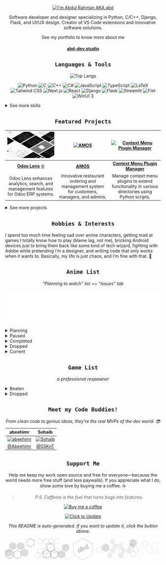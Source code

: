 <div align="center">

[![I'm Abdul Rahman AKA abd](assets/svg/header.svg)](https://abd-dev.studio)

</div>

<div align="center">

Software developer and designer specializing in Python, C/C++, Django, Flask, and UI/UX design. Creator of VS Code extensions and innovative software solutions.

See my portfolio to know more about me

#### **[abd-dev.studio](https://abd-dev.studio)**

</div>

<div align="center">

## `Languages & Tools`

</div>

<div align="center">

<!-- ![Top Langs](https://github-readme-stats.vercel.app/api/top-langs/?username=abdbbdii&theme=github_dark&hide_border=true&layout=compact&card_width=1000&title_color=adbac7) -->

![Top Langs](assets/gen/metrics-languages.svg)

<!-- ![Activity Graph](https://github-readme-activity-graph.vercel.app/graph?username=abdbbdii&theme=github-dark&custom_title=abd's%20this%20month%20activity%20on%20Github&hide_border=true&line=adbac7&color=adbac7) -->

</div>

<div align="center">

![Python](https://img.shields.io/badge/Python-3776AB?logo=python&style=for-the-badge&logoColor=ffffff) ![C](https://img.shields.io/badge/C-A8B9CC?logo=c&style=for-the-badge&logoColor=ffffff) ![C++](https://img.shields.io/badge/C%2B%2B-00599C?logo=cplusplus&style=for-the-badge&logoColor=ffffff) ![C#](https://img.shields.io/badge/C%23-000000?logo=c&style=for-the-badge&logoColor=ffffff) ![JavaScript](https://img.shields.io/badge/JavaScript-F7DF1E?logo=javascript&style=for-the-badge&logoColor=ffffff) ![TypeScript](https://img.shields.io/badge/TypeScript-3178C6?logo=typescript&style=for-the-badge&logoColor=ffffff) ![LaTeX](https://img.shields.io/badge/LaTeX-008080?logo=latex&style=for-the-badge&logoColor=ffffff) ![Tailwind CSS](https://img.shields.io/badge/Tailwind%20CSS-06B6D4?logo=tailwindcss&style=for-the-badge&logoColor=ffffff) ![Next.js](https://img.shields.io/badge/Next.js-000000?logo=nextdotjs&style=for-the-badge&logoColor=ffffff) ![React](https://img.shields.io/badge/React-61DAFB?logo=react&style=for-the-badge&logoColor=ffffff) ![Django](https://img.shields.io/badge/Django-092E20?logo=django&style=for-the-badge&logoColor=ffffff) ![Flask](https://img.shields.io/badge/Flask-000000?logo=flask&style=for-the-badge&logoColor=ffffff) ![Streamlit](https://img.shields.io/badge/Streamlit-FF4B4B?logo=streamlit&style=for-the-badge&logoColor=ffffff) ![Flet](https://img.shields.io/badge/Flet-000000?logo=flet&style=for-the-badge&logoColor=ffffff) ![WinUI 3](https://img.shields.io/badge/WinUI%203-000000?logo=winui3&style=for-the-badge&logoColor=ffffff)

</div>

<details><summary>See more skills</summary>

| Category                      | Tools                                                                                                                                                                                                                                                                                                                                                                                                                                                                                                                                                                                                                                                                                                                                                                                                                                                                                                                                                                                                                                                                                                                                     |
| ----------------------------- | ----------------------------------------------------------------------------------------------------------------------------------------------------------------------------------------------------------------------------------------------------------------------------------------------------------------------------------------------------------------------------------------------------------------------------------------------------------------------------------------------------------------------------------------------------------------------------------------------------------------------------------------------------------------------------------------------------------------------------------------------------------------------------------------------------------------------------------------------------------------------------------------------------------------------------------------------------------------------------------------------------------------------------------------------------------------------------------------------------------------------------------------- |
| Programming Languages         | ![Python](https://img.shields.io/badge/Python-3776AB?logo=python&style=for-the-badge&labelColor=000000&logoColor=3776AB) ![C](https://img.shields.io/badge/C-A8B9CC?logo=c&style=for-the-badge&labelColor=000000&logoColor=A8B9CC) ![C++](https://img.shields.io/badge/C%2B%2B-00599C?logo=cplusplus&style=for-the-badge&labelColor=000000&logoColor=00599C) ![C#](https://img.shields.io/badge/C%23-000000?logo=c&style=for-the-badge&labelColor=000000&logoColor=ffffff) ![JavaScript](https://img.shields.io/badge/JavaScript-F7DF1E?logo=javascript&style=for-the-badge&labelColor=000000&logoColor=F7DF1E) ![TypeScript](https://img.shields.io/badge/TypeScript-3178C6?logo=typescript&style=for-the-badge&labelColor=000000&logoColor=3178C6)                                                                                                                                                                                                                                                                                                                                                                                      |
| Markup Languages              | ![HTML5](https://img.shields.io/badge/HTML5-E34F26?logo=html5&style=for-the-badge&labelColor=000000&logoColor=E34F26) ![XML](https://img.shields.io/badge/XML-005FAD?logo=xml&style=for-the-badge&labelColor=000000&logoColor=005FAD) ![Markdown](https://img.shields.io/badge/Markdown-000000?logo=markdown&style=for-the-badge&labelColor=000000&logoColor=ffffff) ![LaTeX](https://img.shields.io/badge/LaTeX-008080?logo=latex&style=for-the-badge&labelColor=000000&logoColor=008080)                                                                                                                                                                                                                                                                                                                                                                                                                                                                                                                                                                                                                                                |
| Style Sheet Languages         | ![CSS](https://img.shields.io/badge/CSS-663399?logo=css&style=for-the-badge&labelColor=000000&logoColor=663399) ![Tailwind CSS](https://img.shields.io/badge/Tailwind%20CSS-06B6D4?logo=tailwindcss&style=for-the-badge&labelColor=000000&logoColor=06B6D4)                                                                                                                                                                                                                                                                                                                                                                                                                                                                                                                                                                                                                                                                                                                                                                                                                                                                               |
| IDEs                          | ![Visual Studio Code](https://img.shields.io/badge/Visual%20Studio%20Code-000000?logo=visualstudiocode&style=for-the-badge&labelColor=000000&logoColor=ffffff) ![Visual Studio](https://img.shields.io/badge/Visual%20Studio-000000?logo=visualstudio&style=for-the-badge&labelColor=000000&logoColor=ffffff)                                                                                                                                                                                                                                                                                                                                                                                                                                                                                                                                                                                                                                                                                                                                                                                                                             |
| Version Control               | ![Git](https://img.shields.io/badge/Git-F05032?logo=git&style=for-the-badge&labelColor=000000&logoColor=F05032) ![GitHub](https://img.shields.io/badge/GitHub-181717?logo=github&style=for-the-badge&labelColor=000000&logoColor=181717)                                                                                                                                                                                                                                                                                                                                                                                                                                                                                                                                                                                                                                                                                                                                                                                                                                                                                                  |
| Frameworks & Libraries        | ![Next.js](https://img.shields.io/badge/Next.js-000000?logo=nextdotjs&style=for-the-badge&labelColor=000000&logoColor=ffffff) ![React](https://img.shields.io/badge/React-61DAFB?logo=react&style=for-the-badge&labelColor=000000&logoColor=61DAFB) ![Django](https://img.shields.io/badge/Django-092E20?logo=django&style=for-the-badge&labelColor=000000&logoColor=092E20) ![Flask](https://img.shields.io/badge/Flask-000000?logo=flask&style=for-the-badge&labelColor=000000&logoColor=ffffff) ![Streamlit](https://img.shields.io/badge/Streamlit-FF4B4B?logo=streamlit&style=for-the-badge&labelColor=000000&logoColor=FF4B4B) ![Tkinter](https://img.shields.io/badge/Tkinter-000000?logo=tkinter&style=for-the-badge&labelColor=000000&logoColor=ffffff) ![Flet](https://img.shields.io/badge/Flet-000000?logo=flet&style=for-the-badge&labelColor=000000&logoColor=ffffff) ![Reflex](https://img.shields.io/badge/Reflex-000000?logo=reflex&style=for-the-badge&labelColor=000000&logoColor=ffffff) ![WinUI 3](https://img.shields.io/badge/WinUI%203-000000?logo=winui3&style=for-the-badge&labelColor=000000&logoColor=ffffff) |
| DevOps & CI/CD                | ![Docker](https://img.shields.io/badge/Docker-2496ED?logo=docker&style=for-the-badge&labelColor=000000&logoColor=2496ED) ![Vercel](https://img.shields.io/badge/Vercel-000000?logo=vercel&style=for-the-badge&labelColor=000000&logoColor=ffffff) ![Render](https://img.shields.io/badge/Render-000000?logo=render&style=for-the-badge&labelColor=000000&logoColor=ffffff) ![Microsoft Azure](https://img.shields.io/badge/Microsoft%20Azure-000000?logo=microsoftazure&style=for-the-badge&labelColor=000000&logoColor=ffffff)                                                                                                                                                                                                                                                                                                                                                                                                                                                                                                                                                                                                           |
| Databases                     | ![MySQL](https://img.shields.io/badge/MySQL-4479A1?logo=mysql&style=for-the-badge&labelColor=000000&logoColor=4479A1) ![PostgreSQL](https://img.shields.io/badge/PostgreSQL-4169E1?logo=postgresql&style=for-the-badge&labelColor=000000&logoColor=4169E1) ![SQLite](https://img.shields.io/badge/SQLite-003B57?logo=sqlite&style=for-the-badge&labelColor=000000&logoColor=003B57) ![Microsoft SQL Server](https://img.shields.io/badge/Microsoft%20SQL%20Server-000000?logo=microsoftsqlserver&style=for-the-badge&labelColor=000000&logoColor=ffffff) ![Access](https://img.shields.io/badge/Access-000000?logo=access&style=for-the-badge&labelColor=000000&logoColor=ffffff)                                                                                                                                                                                                                                                                                                                                                                                                                                                         |
| APIs & Integrations           | ![OpenAI](https://img.shields.io/badge/OpenAI-412991?logo=openai&style=for-the-badge&labelColor=000000&logoColor=412991) ![Discord](https://img.shields.io/badge/Discord-5865F2?logo=discord&style=for-the-badge&labelColor=000000&logoColor=5865F2) ![WhatsApp](https://img.shields.io/badge/WhatsApp-25D366?logo=whatsapp&style=for-the-badge&labelColor=000000&logoColor=25D366) ![Google](https://img.shields.io/badge/Google-4285F4?logo=google&style=for-the-badge&labelColor=000000&logoColor=4285F4) ![GitHub](https://img.shields.io/badge/GitHub-181717?logo=github&style=for-the-badge&labelColor=000000&logoColor=181717)                                                                                                                                                                                                                                                                                                                                                                                                                                                                                                     |
| Graphics & Design             | ![Illustrator](https://img.shields.io/badge/Illustrator-000000?logo=illustrator&style=for-the-badge&labelColor=000000&logoColor=ffffff) ![Photoshop](https://img.shields.io/badge/Photoshop-000000?logo=photoshop&style=for-the-badge&labelColor=000000&logoColor=ffffff) ![Premiere](https://img.shields.io/badge/Premiere-000000?logo=premiere&style=for-the-badge&labelColor=000000&logoColor=ffffff) ![After Effects](https://img.shields.io/badge/After%20Effects-000000?logo=aftereffects&style=for-the-badge&labelColor=000000&logoColor=ffffff) ![Figma](https://img.shields.io/badge/Figma-F24E1E?logo=figma&style=for-the-badge&labelColor=000000&logoColor=F24E1E) ![Spline](https://img.shields.io/badge/Spline-000000?logo=spline&style=for-the-badge&labelColor=000000&logoColor=ffffff) ![Blender](https://img.shields.io/badge/Blender-E87D0D?logo=blender&style=for-the-badge&labelColor=000000&logoColor=E87D0D)                                                                                                                                                                                                        |
| Platforms & Operating Systems | ![Windows](https://img.shields.io/badge/Windows-000000?logo=windows&style=for-the-badge&labelColor=000000&logoColor=ffffff) ![Linux](https://img.shields.io/badge/Linux-FCC624?logo=linux&style=for-the-badge&labelColor=000000&logoColor=FCC624) ![Android](https://img.shields.io/badge/Android-3DDC84?logo=android&style=for-the-badge&labelColor=000000&logoColor=3DDC84)                                                                                                                                                                                                                                                                                                                                                                                                                                                                                                                                                                                                                                                                                                                                                             |

</details>

<div align="center">

## `Featured Projects`

</div>

<div align="center">

| <a href="https://github.com/abdxdev/odoo-lens" target="_blank"><img src="https://raw.githubusercontent.com/abdxdev/odoo-lens/main/screenshots/screenshot_1.png" alt="Odoo Lens" width="300"></a> | <a href="https://github.com/abdxdev/AMOS" target="_blank"><img src="https://raw.githubusercontent.com/abdxdev/AMOS/main/screenshots/screenshot_1.png" alt="AMOS" width="300"></a> | <a href="https://github.com/abdxdev/Context-Menu-Plugin-Manager" target="_blank"><img src="https://raw.githubusercontent.com/abdxdev/Context-Menu-Plugin-Manager/main/screenshots/screenshot_1.png" alt="Context Menu Plugin Manager" width="300"></a> |
| :----------------------------------------------------------------------------------------------------------------------------------------------------------------------------------------------: | :-------------------------------------------------------------------------------------------------------------------------------------------------------------------------------: | :----------------------------------------------------------------------------------------------------------------------------------------------------------------------------------------------------------------------------------------------------: |
|                                                  **[Odoo Lens](https://github.com/abdxdev/odoo-lens)** [🌐](https://odoo-lens.abd-dev.studio/)                                                   |                                                                    **[AMOS](https://github.com/abdxdev/AMOS)**                                                                    |                                                                               **[Context Menu Plugin Manager](https://github.com/abdxdev/Context-Menu-Plugin-Manager)**                                                                                |
|                                                       Odoo Lens enhances analytics, search, and management features for Odoo ERP systems.                                                        |                                             Innovative restaurant ordering and management system for customers, managers, and admins.                                             |                                                                            Manage context menu plugins to extend functionality in various directories using Python scripts.                                                                            |

</div>

<details><summary>See more projects</summary>

| Project                                                                                                                      | Description                                                                                                                                                                                             | Created |
| ---------------------------------------------------------------------------------------------------------------------------- | ------------------------------------------------------------------------------------------------------------------------------------------------------------------------------------------------------- | ------- |
| 📌🎓 **[Odoo Lens](https://github.com/abdxdev/odoo-lens)**                                                                   | Odoo Lens enhances analytics, search, and management features for Odoo ERP systems. \| [🌐](https://odoo-lens.abd-dev.studio/)                                                                          | 2025    |
| 📌🎓 **[AMOS](https://github.com/abdxdev/AMOS)**                                                                             | Innovative restaurant ordering and management system for customers, managers, and admins.                                                                                                               | 2024    |
| 📌 **[Context Menu Plugin Manager](https://github.com/abdxdev/Context-Menu-Plugin-Manager)**                                 | Manage context menu plugins to extend functionality in various directories using Python scripts.                                                                                                        | 2024    |
| **[Ai Regex Search](https://github.com/abdxdev/ai-regex-search)**                                                            | VS Code extension that generates regular expressions from natural language and inserts them into the search tool. \| [🌐](https://marketplace.visualstudio.com/items/?itemName=abd-dev.ai-regex-search) | 2025    |
| **[10x Pretender](https://github.com/abdxdev/10x-Pretender)**                                                                | VS Code extension that simulates realistic typing from clipboard or AI-generated code. \| [🌐](https://marketplace.visualstudio.com/items?itemName=abd-dev.10x-pretender)                               | 2025    |
| **[AI LaTeX Helper](https://github.com/abdxdev/AI-LaTeX-Helper)**                                                            | VS Code extension that converts plain English descriptions into LaTeX equations. \| [🌐](https://marketplace.visualstudio.com/items?itemName=abd-dev.ai-latex-helper)                                   | 2025    |
| **[Portfolio](https://github.com/abdxdev/portfolio)**                                                                        | Next.js personal portfolio website. \| [🌐](https://abd-dev.studio)                                                                                                                                     | 2024    |
| 🎓 **[Automated Index Recommender](https://github.com/abdxdev/automated-index-recommender)**                                 | Tool for analyzing MongoDB query performance and recommending optimal indexes. \| [🌐](https://automated-index-recommender.streamlit.app/)                                                              | 2025    |
| 🎓 **[Recurrence Relation Solver](https://github.com/abdxdev/Recurrence-Relation-Solver)**                                   | Tool for solving mathematical recurrence relations. \| [🌐](https://recurrence-relation-solver.streamlit.app/)                                                                                          | 2025    |
| 🎓 **[Sorting Algorithm Performance Visualization](https://github.com/abdxdev/Sorting-Algorithm-Performance-Visualization)** | Visualize sorting algorithm performance across different inputs and dataset variations. \| [🌐](https://sorting-algorithm-performance-visualization.streamlit.app/)                                     | 2024    |
| **[Markdown Badge Generator](https://github.com/abdxdev/Markdown-badge-generator)**                                          | Web-app to generate markdown badges for README files. \| [🌐](https://markdown-badge-generator.streamlit.app/)                                                                                          | 2023    |
| 🎓 **[Terminal Based Rich Text Editor](https://github.com/abdxdev/Terminal-Based-Rich-Text-Editor)**                         | High-performance terminal editor with autosuggestions, undo/redo, and customizable shortcuts.                                                                                                           | 2024    |
| **[Hianime To Myanimelist](https://github.com/abdxdev/hianime-to-myanimelist)**                                              | Web app to transfer anime lists from HiAnime.to to MyAnimeList.net. \| [🌐](https://hianime-to-myanimelist.vercel.app)                                                                                  | 2024    |
| **[Prize Bond Finder](https://github.com/abdxdev/prize-bond-finder)**                                                        | Desktop application for managing and tracking prize bonds.                                                                                                                                              | 2023    |
| **[Minecraft Hotkey Map](https://github.com/abdxdev/minecraft-hotkey-map)**                                                  | Python project for mapping Minecraft hotkeys.                                                                                                                                                           | 2023    |
| **[Console Utility](https://github.com/abdxdev/Console-Utility)**                                                            | Library providing utilities for console text formatting and cursor movement.                                                                                                                            | 2024    |
| **[Google Classroom API](https://github.com/abdxdev/Google_Classroom_API)**                                                  | Django project for tracking Google Classroom activities and sending notifications. \| [🌐](https://google-classroom-api.vercel.app)                                                                     | 2024    |
| **[Whatsapp API](https://github.com/abdxdev/Whatsapp_API)**                                                                  | Django-based API for WhatsApp messaging with plugin support and GPT integration. \| [🌐](https://whatsapp-api-backend.vercel.app)                                                                       | 2024    |

</details>

<div align="center">

## `Hobbies & Interests`

</div>

I spend too much time feeling sad over anime characters, getting mad at games I totally know how to play (blame lag, not me), bricking Android devices just to bring them back like some kind of tech wizard, fighting with Adobe while pretending I’m a designer, and writing code that only works when it wants to. Basically, my life is just chaos, and I’m fine with that. 🥲

<div align="center">

## `Anime List`

</div>

<div align="center">

_"Planning to watch" list == "Issues" tab_

</div>

<div align="center">

[![Anilist](assets/gen/metrics-anilist.svg)](https://anilist.co/user/abdxdev/)

</div>

<details><summary>Planning</summary>

|                                                                                  The Quintessent...plets                                                                                   |                                                                                                 91 Days                                                                                                 |                                                                                Blue Exorcist                                                                                 |                                                                                           BLUE LOCK THE M...NAGI-                                                                                            |
| :----------------------------------------------------------------------------------------------------------------------------------------------------------------------------------------: | :-----------------------------------------------------------------------------------------------------------------------------------------------------------------------------------------------------: | :--------------------------------------------------------------------------------------------------------------------------------------------------------------------------: | :----------------------------------------------------------------------------------------------------------------------------------------------------------------------------------------------------------: |
|               [![The Quintessential Quintuplets](https://s4.anilist.co/file/anilistcdn/media/anime/cover/medium/bx103572-cchriAdH95cQ.png)](https://anilist.co/anime/103572)               |                                  [![91 Days](https://s4.anilist.co/file/anilistcdn/media/anime/cover/medium/bx21711-EQN4sCIXRhKf.png)](https://anilist.co/anime/21711)                                  |                  [![Blue Exorcist](https://s4.anilist.co/file/anilistcdn/media/anime/cover/medium/bx9919-nXS7JOZrWHfS.jpg)](https://anilist.co/anime/9919)                   |                      [![BLUE LOCK THE MOVIE -EPISODE NAGI-](https://s4.anilist.co/file/anilistcdn/media/anime/cover/medium/bx163147-yyu5aEoO96Jg.jpg)](https://anilist.co/anime/163147)                      |
|                                                                                      My Hero Academia                                                                                      |                                                                                            Bungo Stray Dogs                                                                                             |                                                                           Love, Chunibyo ...sions                                                                            |                                                                                           Code Geass: Han...orium                                                                                            |
|                       [![My Hero Academia](https://s4.anilist.co/file/anilistcdn/media/anime/cover/medium/bx21459-nYh85uj2Fuwr.jpg)](https://anilist.co/anime/21459)                       |                             [![Bungo Stray Dogs](https://s4.anilist.co/file/anilistcdn/media/anime/cover/medium/bx21311-hAXyT8Yoh6G9.jpg)](https://anilist.co/anime/21311)                              |        [![Love, Chunibyo & Other Delusions](https://s4.anilist.co/file/anilistcdn/media/anime/cover/medium/bx14741-CGXEIeUe2roA.jpg)](https://anilist.co/anime/14741)        | [![Code Geass: Hangyaku no Lelouch R2 Picture Drama TURN 12.06 - Last Moratorium](https://s4.anilist.co/file/anilistcdn/media/anime/cover/medium/b132317-pcgaBGS3O5Dj.jpg)](https://anilist.co/anime/132317) |
|                                                                                        Death Parade                                                                                        |                                                                                              Devil May Cry                                                                                              |                                                                                  Fire Force                                                                                  |                                                                                             Fruits Basket (2019)                                                                                             |
|                         [![Death Parade](https://s4.anilist.co/file/anilistcdn/media/anime/cover/medium/nx20931-bktYqOcxPERi.jpg)](https://anilist.co/anime/20931)                         |                                [![Devil May Cry](https://s4.anilist.co/file/anilistcdn/media/anime/cover/medium/bx1726-IrpH32PVADiO.jpg)](https://anilist.co/anime/1726)                                |                  [![Fire Force](https://s4.anilist.co/file/anilistcdn/media/anime/cover/medium/bx105310-2PKUvoaA6fTn.jpg)](https://anilist.co/anime/105310)                  |                             [![Fruits Basket (2019)](https://s4.anilist.co/file/anilistcdn/media/anime/cover/medium/bx105334-AZwEdMu4KFtV.jpg)](https://anilist.co/anime/105334)                             |
|                                                                                           Ponyo                                                                                            |                                                                                                HAIKYU!!                                                                                                 |                                                                                     Hal                                                                                      |                                                                                             Howl‘s Moving Castle                                                                                             |
|                             [![Ponyo](https://s4.anilist.co/file/anilistcdn/media/anime/cover/medium/bx2890-wcNtFr6aUYOR.jpg)](https://anilist.co/anime/2890)                              |                                 [![HAIKYU!!](https://s4.anilist.co/file/anilistcdn/media/anime/cover/medium/bx20464-ooZUyBe4ptp9.png)](https://anilist.co/anime/20464)                                  |                      [![Hal](https://s4.anilist.co/file/anilistcdn/media/anime/cover/medium/bx16528-OJw9bSijOh68.jpg)](https://anilist.co/anime/16528)                       |                                [![Howl‘s Moving Castle](https://s4.anilist.co/file/anilistcdn/media/anime/cover/medium/bx431-o8Lj3XkjHm2k.jpg)](https://anilist.co/anime/431)                                |
|                                                                                  The Boy and the...Heron                                                                                   |                                                                                          Parasyte -the maxim-                                                                                           |                                                                           Miss Kobayashi'... Maid                                                                            |                                                                                             The Garden of Words                                                                                              |
|                   [![The Boy and the Heron](https://s4.anilist.co/file/anilistcdn/media/anime/cover/medium/bx109979-BRHXpBkCw4oc.jpg)](https://anilist.co/anime/109979)                    |                           [![Parasyte -the maxim-](https://s4.anilist.co/file/anilistcdn/media/anime/cover/medium/bx20623-dUARfggnNDOe.jpg)](https://anilist.co/anime/20623)                            |          [![Miss Kobayashi's Dragon Maid](https://s4.anilist.co/file/anilistcdn/media/anime/cover/medium/bx21776-bwPaYKhnKfUs.png)](https://anilist.co/anime/21776)          |                              [![The Garden of Words](https://s4.anilist.co/file/anilistcdn/media/anime/cover/medium/bx16782-qpFGk18UqaHn.jpg)](https://anilist.co/anime/16782)                               |
|                                                                                  The Irregular a...chool                                                                                   |                                                                                         Natsume's Book ...son 1                                                                                         |                                                                           NieR:Automata V...r1.1a                                                                            |                                                                                                 Ninja Kamui                                                                                                  |
|              [![The Irregular at Magic High School](https://s4.anilist.co/file/anilistcdn/media/anime/cover/medium/bx20458-tGh343Ew10yU.jpg)](https://anilist.co/anime/20458)              |                     [![Natsume's Book of Friends Season 1](https://s4.anilist.co/file/anilistcdn/media/anime/cover/medium/bx4081-xi08naD69tjr.jpg)](https://anilist.co/anime/4081)                      |            [![NieR:Automata Ver1.1a](https://s4.anilist.co/file/anilistcdn/media/anime/cover/medium/bx145665-Qs53Mta5ngqs.jpg)](https://anilist.co/anime/145665)             |                                 [![Ninja Kamui](https://s4.anilist.co/file/anilistcdn/media/anime/cover/medium/bx151639-7KqJ7BgaM9Mx.png)](https://anilist.co/anime/151639)                                  |
|                                                                                  When Marnie Was...There                                                                                   |                                                                                         Rurouni Kenshin...2023)                                                                                         |                                                                           Serial Experime... Lain                                                                            |                                                                                           My Deer Friend ...kotan                                                                                            |
|                    [![When Marnie Was There](https://s4.anilist.co/file/anilistcdn/media/anime/cover/medium/bx20555-QGbWQC3Kfpok.jpg)](https://anilist.co/anime/20555)                     |                         [![Rurouni Kenshin (2023)](https://s4.anilist.co/file/anilistcdn/media/anime/cover/medium/bx142877-FrXXLsgXYQAp.jpg)](https://anilist.co/anime/142877)                          |              [![Serial Experiments Lain](https://s4.anilist.co/file/anilistcdn/media/anime/cover/medium/bx339-xF2wp1NQuQ4r.png)](https://anilist.co/anime/339)               |                            [![My Deer Friend Nokotan](https://s4.anilist.co/file/anilistcdn/media/anime/cover/medium/bx175977-kNNpCt8Z72uK.jpg)](https://anilist.co/anime/175977)                            |
|                                                                                  Cautious Hero: ...tious                                                                                   |                                                                                         SPY x FAMILY CO...White                                                                                         |                                                                                Steins;Gate 0                                                                                 |                                                                                              Castle in the Sky                                                                                               |
| [![Cautious Hero: The Hero Is Overpowered but Overly Cautious](https://s4.anilist.co/file/anilistcdn/media/anime/cover/medium/bx105156-ZVtxISdoUqnY.png)](https://anilist.co/anime/105156) |                        [![SPY x FAMILY CODE: White](https://s4.anilist.co/file/anilistcdn/media/anime/cover/medium/bx158928-xqE0euKlQMnY.jpg)](https://anilist.co/anime/158928)                         |                 [![Steins;Gate 0](https://s4.anilist.co/file/anilistcdn/media/anime/cover/medium/bx21127-7ARWZkDXKiiD.jpg)](https://anilist.co/anime/21127)                  |                                 [![Castle in the Sky](https://s4.anilist.co/file/anilistcdn/media/anime/cover/medium/bx513-yM7Dlt65N4Rl.jpg)](https://anilist.co/anime/513)                                  |
|                                                                                        Vinland Saga                                                                                        |                                                                                         Demon Slayer: K...astle                                                                                         |                                                                           Mushoku Tensei:...our 2                                                                            |                                                                                               One Punch Man 3                                                                                                |
|                        [![Vinland Saga](https://s4.anilist.co/file/anilistcdn/media/anime/cover/medium/bx101348-2fhDFPCuMNiz.jpg)](https://anilist.co/anime/101348)                        |             [![Demon Slayer: Kimetsu no Yaiba Infinity Castle](https://s4.anilist.co/file/anilistcdn/media/anime/cover/medium/bx178788-ePmnABYuFdcE.png)](https://anilist.co/anime/178788)              | [![Mushoku Tensei: Jobless Reincarnation Cour 2](https://s4.anilist.co/file/anilistcdn/media/anime/cover/medium/bx127720-ADJgIrUVMdU9.jpg)](https://anilist.co/anime/127720) |                               [![One Punch Man 3](https://s4.anilist.co/file/anilistcdn/media/anime/cover/medium/bx153800-8SpzdHOaZCoU.jpg)](https://anilist.co/anime/153800)                                |
|                                                                                     Fate/strange Fake                                                                                      |                                                                                              World Trigger                                                                                              |                                                                             KENGAN ASHURA Part I                                                                             |                                                                                           Code Geass: Lel...llion                                                                                            |
|                     [![Fate/strange Fake](https://s4.anilist.co/file/anilistcdn/media/anime/cover/medium/bx166617-34fpC9y47tTx.png)](https://anilist.co/anime/166617)                      |                               [![World Trigger](https://s4.anilist.co/file/anilistcdn/media/anime/cover/medium/bx20729-DnBXnUxFon1B.png)](https://anilist.co/anime/20729)                               |             [![KENGAN ASHURA Part I](https://s4.anilist.co/file/anilistcdn/media/anime/cover/medium/bx100891-vPfnfkzizYFe.jpg)](https://anilist.co/anime/100891)             |                       [![Code Geass: Lelouch of the Rebellion](https://s4.anilist.co/file/anilistcdn/media/anime/cover/medium/bx1575-hsmWM2ydNm1m.jpg)](https://anilist.co/anime/1575)                       |
|                                                                                          Monster                                                                                           |                                                                                         Mushoku Tensei:...layer                                                                                         |                                                                              One-Punch Man OVA                                                                               |                                                                                           One-Punch Man S...2 OVA                                                                                            |
|                              [![Monster](https://s4.anilist.co/file/anilistcdn/media/anime/cover/medium/bx19-gtMC64182sm4.jpg)](https://anilist.co/anime/19)                               |  [![Mushoku Tensei: Jobless Reincarnation Cour 2 - Eris the Goblin Slayer](https://s4.anilist.co/file/anilistcdn/media/anime/cover/medium/bx141534-Tmnlz4mvYhaU.jpg)](https://anilist.co/anime/141534)  |               [![One-Punch Man OVA](https://s4.anilist.co/file/anilistcdn/media/anime/cover/medium/bx21416-IwCJBh54K3iw.jpg)](https://anilist.co/anime/21416)                |                          [![One-Punch Man Season 2 OVA](https://s4.anilist.co/file/anilistcdn/media/anime/cover/medium/bx108945-snH9n5sN1vrb.png)](https://anilist.co/anime/108945)                          |
|                                                                                  Attack on Titan... High                                                                                   |                                                                                                 Uzumaki                                                                                                 |                                                                                Bakemonogatari                                                                                |                                                                                           The Daily Life ... King                                                                                            |
|                 [![Attack on Titan: Junior High](https://s4.anilist.co/file/anilistcdn/media/anime/cover/medium/b21281-GwCKcZii6fVf.jpg)](https://anilist.co/anime/21281)                  |                                 [![Uzumaki](https://s4.anilist.co/file/anilistcdn/media/anime/cover/medium/bx111314-ui2D6cvpNumy.jpg)](https://anilist.co/anime/111314)                                 |                  [![Bakemonogatari](https://s4.anilist.co/file/anilistcdn/media/anime/cover/medium/bx5081-9GocceQ5Z865.jpg)](https://anilist.co/anime/5081)                  |                     [![The Daily Life of the Immortal King](https://s4.anilist.co/file/anilistcdn/media/anime/cover/medium/bx114121-vxWVgIBlBjox.png)](https://anilist.co/anime/114121)                      |
|                                                                                     From the New World                                                                                     |                                                                                          SAKAMOTO DAYS Part 2                                                                                           |                                                                           Ave Mujica - Th...ast -                                                                            |                                                                                               Ranking of Kings                                                                                               |
|                      [![From the New World](https://s4.anilist.co/file/anilistcdn/media/anime/cover/medium/bx13125-2EDZb8ahshQc.png)](https://anilist.co/anime/13125)                      |                          [![SAKAMOTO DAYS Part 2](https://s4.anilist.co/file/anilistcdn/media/anime/cover/medium/bx184237-OJAksU2fsIPx.jpg)](https://anilist.co/anime/184237)                           |        [![Ave Mujica - The Die is Cast -](https://s4.anilist.co/file/anilistcdn/media/anime/cover/medium/bx169295-WxoGTeMbje4T.jpg)](https://anilist.co/anime/169295)        |                               [![Ranking of Kings](https://s4.anilist.co/file/anilistcdn/media/anime/cover/medium/bx113717-9sNnN8WRgK15.jpg)](https://anilist.co/anime/113717)                               |
|                                                                                    Shangri-La Frontier                                                                                     |                                                                                         MASHLE: MAGIC A...SCLES                                                                                         |                                                                                 Black Clover                                                                                 |                                                                                                Spirited Away                                                                                                 |
|                    [![Shangri-La Frontier](https://s4.anilist.co/file/anilistcdn/media/anime/cover/medium/bx151970-xtIx3VqEk02X.jpg)](https://anilist.co/anime/151970)                     |                        [![MASHLE: MAGIC AND MUSCLES](https://s4.anilist.co/file/anilistcdn/media/anime/cover/medium/bx151801-XxVf22Le6C8o.png)](https://anilist.co/anime/151801)                        |                  [![Black Clover](https://s4.anilist.co/file/anilistcdn/media/anime/cover/medium/bx97940-fyh8o7gNbha0.png)](https://anilist.co/anime/97940)                  |                                   [![Spirited Away](https://s4.anilist.co/file/anilistcdn/media/anime/cover/medium/bx199-sWefXJvXkDOb.jpg)](https://anilist.co/anime/199)                                    |
|                                                                                      SK8 the Infinity                                                                                      |                                                                                              Kemono Jihen                                                                                               |                                                                                 Summer Ghost                                                                                 |                                                                                             A Sign of Affection                                                                                              |
|                      [![SK8 the Infinity](https://s4.anilist.co/file/anilistcdn/media/anime/cover/medium/bx124153-uEBI764OSavB.png)](https://anilist.co/anime/124153)                      |                              [![Kemono Jihen](https://s4.anilist.co/file/anilistcdn/media/anime/cover/medium/bx114085-2w5rYZTOa7ER.jpg)](https://anilist.co/anime/114085)                               |                 [![Summer Ghost](https://s4.anilist.co/file/anilistcdn/media/anime/cover/medium/bx130050-rXTPVJ9UGN8Y.jpg)](https://anilist.co/anime/130050)                 |                             [![A Sign of Affection](https://s4.anilist.co/file/anilistcdn/media/anime/cover/medium/bx166794-1MAXFMgND6qS.jpg)](https://anilist.co/anime/166794)                              |
|                                                                                  The Executioner... Life                                                                                   |                                                                                         The 100 Girlfri...e You                                                                                         |                                                                               BOCCHI THE ROCK!                                                                               |                                                                                                Gurren Lagann                                                                                                 |
|            [![The Executioner and Her Way of Life](https://s4.anilist.co/file/anilistcdn/media/anime/cover/medium/bx129193-pT3W5PpiMAUB.png)](https://anilist.co/anime/129193)             | [![The 100 Girlfriends Who Really, Really, Really, Really, REALLY Love You](https://s4.anilist.co/file/anilistcdn/media/anime/cover/medium/bx162694-QFBei5pbjSh8.png)](https://anilist.co/anime/162694) |               [![BOCCHI THE ROCK!](https://s4.anilist.co/file/anilistcdn/media/anime/cover/medium/bx130003-HTDmeL4RGeJ4.png)](https://anilist.co/anime/130003)               |                                  [![Gurren Lagann](https://s4.anilist.co/file/anilistcdn/media/anime/cover/medium/bx2001-XwRnjzGeFWRQ.png)](https://anilist.co/anime/2001)                                   |
|                                                                                  Mission: Yozaku...amily                                                                                   |
|                  [![Mission: Yozakura Family](https://s4.anilist.co/file/anilistcdn/media/anime/cover/medium/bx158898-O3egiBNkxLQO.png)](https://anilist.co/anime/158898)                  |

</details>

<details><summary>Paused</summary>

|                                                                         Akame ga Kill!                                                                          |                                                                           KINMOZA!                                                                           |                                                                The Apothecary ...aries                                                                 |                                                                    Frieren: Beyond...s End                                                                    |
| :-------------------------------------------------------------------------------------------------------------------------------------------------------------: | :----------------------------------------------------------------------------------------------------------------------------------------------------------: | :----------------------------------------------------------------------------------------------------------------------------------------------------: | :-----------------------------------------------------------------------------------------------------------------------------------------------------------: |
|          [![Akame ga Kill!](https://s4.anilist.co/file/anilistcdn/media/anime/cover/medium/bx20613-HXHpec4bemk5.jpg)](https://anilist.co/anime/20613)           |            [![KINMOZA!](https://s4.anilist.co/file/anilistcdn/media/anime/cover/medium/bx16732-LwehgtKf737X.png)](https://anilist.co/anime/16732)            | [![The Apothecary Diaries](https://s4.anilist.co/file/anilistcdn/media/anime/cover/medium/bx161645-QLbzHXiYRgV2.jpg)](https://anilist.co/anime/161645) | [![Frieren: Beyond Journey’s End](https://s4.anilist.co/file/anilistcdn/media/anime/cover/medium/bx154587-qQTzQnEJJ3oB.jpg)](https://anilist.co/anime/154587) |
|                                                                     Tokyo Revengers...art 2                                                                     |                                                                   TSUKIMICHI -Moo...tasy-                                                                    |
| [![Tokyo Revengers Season 2 Part 2](https://s4.anilist.co/file/anilistcdn/media/anime/cover/medium/bx163329-lGJRnYV9dcjc.jpg)](https://anilist.co/anime/163329) | [![TSUKIMICHI -Moonlit Fantasy-](https://s4.anilist.co/file/anilistcdn/media/anime/cover/medium/bx125206-O2MsOWdW1lVi.jpg)](https://anilist.co/anime/125206) |

</details>

<details><summary>Completed</summary>

|                                                                               Anohana the Mov...t Day                                                                               |                                                                                 Assassination C...sroom                                                                                  |                                                                                  Assassination C...oom 2                                                                                  |                                                                                       BLUE LOCK                                                                                        |
| :---------------------------------------------------------------------------------------------------------------------------------------------------------------------------------: | :--------------------------------------------------------------------------------------------------------------------------------------------------------------------------------------: | :---------------------------------------------------------------------------------------------------------------------------------------------------------------------------------------: | :------------------------------------------------------------------------------------------------------------------------------------------------------------------------------------: |
|     [![Anohana the Movie: The Flower We Saw That Day](https://s4.anilist.co/file/anilistcdn/media/anime/cover/medium/bx15039-FDT7nClRVzEf.jpg)](https://anilist.co/anime/15039)     |                  [![Assassination Classroom](https://s4.anilist.co/file/anilistcdn/media/anime/cover/medium/bx20755-dWrhs569YGUO.jpg)](https://anilist.co/anime/20755)                   |                  [![Assassination Classroom 2](https://s4.anilist.co/file/anilistcdn/media/anime/cover/medium/bx21170-kbcfTTZGSaFt.jpg)](https://anilist.co/anime/21170)                  |                       [![BLUE LOCK](https://s4.anilist.co/file/anilistcdn/media/anime/cover/medium/bx137822-U8naszP96vzC.png)](https://anilist.co/anime/137822)                        |
|                                                                                       ERASED                                                                                        |                                                                                 The Dangers in ...Heart                                                                                  |                                                                                  5 Centimeters p...econd                                                                                  |                                                                                      Chainsaw Man                                                                                      |
|                        [![ERASED](https://s4.anilist.co/file/anilistcdn/media/anime/cover/medium/bx21234-XmqW39aQ9o7O.jpg)](https://anilist.co/anime/21234)                         |                 [![The Dangers in My Heart](https://s4.anilist.co/file/anilistcdn/media/anime/cover/medium/bx153152-Xnwmx7wuoIWV.jpg)](https://anilist.co/anime/153152)                  |                   [![5 Centimeters per Second](https://s4.anilist.co/file/anilistcdn/media/anime/cover/medium/bx1689-rJKhjLEjQHSy.jpg)](https://anilist.co/anime/1689)                    |                      [![Chainsaw Man](https://s4.anilist.co/file/anilistcdn/media/anime/cover/medium/bx127230-DdP4vAdssLoz.png)](https://anilist.co/anime/127230)                      |
|                                                                                     DAN DA DAN                                                                                      |                                                                                      Dark Gathering                                                                                      |                                                                                  DARLING in the ...RANXX                                                                                  |                                                                                  Death Note: Relight                                                                                   |
|                     [![DAN DA DAN](https://s4.anilist.co/file/anilistcdn/media/anime/cover/medium/bx171018-60q1B6GK2Ghb.jpg)](https://anilist.co/anime/171018)                      |                      [![Dark Gathering](https://s4.anilist.co/file/anilistcdn/media/anime/cover/medium/bx152802-ENRcnqD5axhQ.jpg)](https://anilist.co/anime/152802)                      |                    [![DARLING in the FRANXX](https://s4.anilist.co/file/anilistcdn/media/anime/cover/medium/nx99423-8MBxtwCeHf8B.png)](https://anilist.co/anime/99423)                    |                     [![Death Note: Relight](https://s4.anilist.co/file/anilistcdn/media/anime/cover/medium/b2994-mlofkz5GpkIu.jpg)](https://anilist.co/anime/2994)                     |
|                                                                                       Dororo                                                                                        |                                                                                 Dr. STONE New W...art 2                                                                                  |                                                                                  Dr. STONE SCIEN...UTURE                                                                                  |                                                                                Dr. STONE: STON... WARS                                                                                 |
|                       [![Dororo](https://s4.anilist.co/file/anilistcdn/media/anime/cover/medium/bx101347-TGaDwEYqLfm1.jpg)](https://anilist.co/anime/101347)                        |                [![Dr. STONE New World Part 2](https://s4.anilist.co/file/anilistcdn/media/anime/cover/medium/bx162670-07XrFq2hreTx.jpg)](https://anilist.co/anime/162670)                |                 [![Dr. STONE SCIENCE FUTURE](https://s4.anilist.co/file/anilistcdn/media/anime/cover/medium/bx172019-3cfZbrYBmV23.jpg)](https://anilist.co/anime/172019)                  |                 [![Dr. STONE: STONE WARS](https://s4.anilist.co/file/anilistcdn/media/anime/cover/medium/bx113936-D4eYd4XwslVI.jpg)](https://anilist.co/anime/113936)                  |
|                                                                                   JUJUTSU KAISEN                                                                                    |                                                                                 JUJUTSU KAISEN ...son 2                                                                                  |                                                                                  Demon Slayer: K...Yaiba                                                                                  |                                                                                Demon Slayer -K...Train                                                                                 |
|                   [![JUJUTSU KAISEN](https://s4.anilist.co/file/anilistcdn/media/anime/cover/medium/bx113415-LHBAeoZDIsnF.jpg)](https://anilist.co/anime/113415)                    |                 [![JUJUTSU KAISEN Season 2](https://s4.anilist.co/file/anilistcdn/media/anime/cover/medium/bx145064-hSNRJM03pvv1.jpg)](https://anilist.co/anime/145064)                  |              [![Demon Slayer: Kimetsu no Yaiba](https://s4.anilist.co/file/anilistcdn/media/anime/cover/medium/bx101922-WBsBl0ClmgYL.jpg)](https://anilist.co/anime/101922)               | [![Demon Slayer -Kimetsu no Yaiba- The Movie: Mugen Train](https://s4.anilist.co/file/anilistcdn/media/anime/cover/medium/bx112151-1qlQwPB1RrJe.png)](https://anilist.co/anime/112151) |
|                                                                               Demon Slayer: K...g Arc                                                                               |                                                                                 Demon Slayer: K...e Arc                                                                                  |                                                                                  Demon Slayer: K...t Arc                                                                                  |                                                                                I Want to Eat Y...creas                                                                                 |
| [![Demon Slayer: Kimetsu no Yaiba Hashira Training Arc](https://s4.anilist.co/file/anilistcdn/media/anime/cover/medium/bx166240-PBV7zukIHW7V.png)](https://anilist.co/anime/166240) |  [![Demon Slayer: Kimetsu no Yaiba Swordsmith Village Arc](https://s4.anilist.co/file/anilistcdn/media/anime/cover/medium/bx145139-rRimpHGWLhym.png)](https://anilist.co/anime/145139)   | [![Demon Slayer: Kimetsu no Yaiba Entertainment District Arc](https://s4.anilist.co/file/anilistcdn/media/anime/cover/medium/bx142329-kET1PIXJv2eW.jpg)](https://anilist.co/anime/142329) |               [![I Want to Eat Your Pancreas](https://s4.anilist.co/file/anilistcdn/media/anime/cover/medium/bx99750-pNyly9d3MEgV.jpg)](https://anilist.co/anime/99750)                |
|                                                                                   A Silent Voice                                                                                    |                                                                                        LOOK BACK                                                                                         |                                                                                  Mushoku Tensei:...ation                                                                                  |                                                                                     A Whisker Away                                                                                     |
|                    [![A Silent Voice](https://s4.anilist.co/file/anilistcdn/media/anime/cover/medium/bx20954-sYRfE5jQRtSB.jpg)](https://anilist.co/anime/20954)                     |                        [![LOOK BACK](https://s4.anilist.co/file/anilistcdn/media/anime/cover/medium/bx174788-9LsUnn0oEppv.jpg)](https://anilist.co/anime/174788)                         |           [![Mushoku Tensei: Jobless Reincarnation](https://s4.anilist.co/file/anilistcdn/media/anime/cover/medium/bx108465-1ANspF1EWyFx.jpg)](https://anilist.co/anime/108465)           |                     [![A Whisker Away](https://s4.anilist.co/file/anilistcdn/media/anime/cover/medium/bx114963-QWMbi5ttovSK.png)](https://anilist.co/anime/114963)                     |
|                                                                               The Seven Deadl... Sins                                                                               |                                                                                 The Seven Deadl...e Sky                                                                                  |                                                                                  The Seven Deadl...ments                                                                                  |                                                                                The Seven Deadl... Gods                                                                                 |
|                 [![The Seven Deadly Sins](https://s4.anilist.co/file/anilistcdn/media/anime/cover/medium/bx20789-Ma5ouSYPkru9.jpg)](https://anilist.co/anime/20789)                 |   [![The Seven Deadly Sins the Movie: Prisoners of the Sky](https://s4.anilist.co/file/anilistcdn/media/anime/cover/medium/nx99540-QnY48c1oifvY.jpg)](https://anilist.co/anime/99540)    |     [![The Seven Deadly Sins: Revival of the Commandments](https://s4.anilist.co/file/anilistcdn/media/anime/cover/medium/bx99539-caPX28RSsgRP.jpg)](https://anilist.co/anime/99539)      |   [![The Seven Deadly Sins: Imperial Wrath of the Gods](https://s4.anilist.co/file/anilistcdn/media/anime/cover/medium/bx108928-DuyUzi0JyPIr.jpg)](https://anilist.co/anime/108928)    |
|                                                                               The Seven Deadl...y War                                                                               |                                                                                 Nichijou - My O... Life                                                                                  |                                                                                          Lookism                                                                                          |                                                                                One-Punch Man S...son 2                                                                                 |
|      [![The Seven Deadly Sins: Signs of A Holy War](https://s4.anilist.co/file/anilistcdn/media/anime/cover/medium/bx21385-0rOBu6r4C4b9.jpg)](https://anilist.co/anime/21385)       |                [![Nichijou - My Ordinary Life](https://s4.anilist.co/file/anilistcdn/media/anime/cover/medium/bx10165-tw8Cz7K9tfVJ.png)](https://anilist.co/anime/10165)                 |                          [![Lookism](https://s4.anilist.co/file/anilistcdn/media/anime/cover/medium/bx158539-jcLUcvqALA08.jpg)](https://anilist.co/anime/158539)                          |                  [![One-Punch Man Season 2](https://s4.anilist.co/file/anilistcdn/media/anime/cover/medium/bx97668-nC8gQrXVxt7k.png)](https://anilist.co/anime/97668)                  |
|                                                                                    Solo Leveling                                                                                    |                                                                                 Solo Leveling S...adow-                                                                                  |                                                                                  Seraph of the E...Reign                                                                                  |                                                                                Seraph of the E...agoya                                                                                 |
|                    [![Solo Leveling](https://s4.anilist.co/file/anilistcdn/media/anime/cover/medium/bx151807-it355ZgzquUd.png)](https://anilist.co/anime/151807)                    |      [![Solo Leveling Season 2 -Arise from the Shadow-](https://s4.anilist.co/file/anilistcdn/media/anime/cover/medium/bx176496-9BDMjAZGEbq4.png)](https://anilist.co/anime/176496)      |              [![Seraph of the End: Vampire Reign](https://s4.anilist.co/file/anilistcdn/media/anime/cover/medium/bx20829-pgsXVjrfyI5V.png)](https://anilist.co/anime/20829)               |           [![Seraph of the End: Battle in Nagoya](https://s4.anilist.co/file/anilistcdn/media/anime/cover/medium/bx20993-c34UTma2bCcv.jpg)](https://anilist.co/anime/20993)            |
|                                                                               Re:ZERO -Starti...orld-                                                                               |                                                                                 Re:ZERO -Starti...art 2                                                                                  |                                                                                     Your lie in April                                                                                     |                                                                                    Attack on Titan                                                                                     |
|       [![Re:ZERO -Starting Life in Another World-](https://s4.anilist.co/file/anilistcdn/media/anime/cover/medium/bx21355-wRVUrGxpvIQQ.jpg)](https://anilist.co/anime/21355)        | [![Re:ZERO -Starting Life in Another World- Season 2 Part 2](https://s4.anilist.co/file/anilistcdn/media/anime/cover/medium/bx119661-GDbUZxrZMz01.png)](https://anilist.co/anime/119661) |                      [![Your lie in April](https://s4.anilist.co/file/anilistcdn/media/anime/cover/medium/bx20665-TLgkL8T8IRFd.png)](https://anilist.co/anime/20665)                      |                     [![Attack on Titan](https://s4.anilist.co/file/anilistcdn/media/anime/cover/medium/bx16498-buvcRTBx4NSm.jpg)](https://anilist.co/anime/16498)                      |
|                                                                               Attack on Titan...son 2                                                                               |                                                                                 Attack on Titan...son 3                                                                                  |                                                                                  Attack on Titan...eason                                                                                  |                                                                                Attack on Titan...art 2                                                                                 |
|               [![Attack on Titan Season 2](https://s4.anilist.co/file/anilistcdn/media/anime/cover/medium/bx20958-HuFJyr54Mmir.jpg)](https://anilist.co/anime/20958)                |                  [![Attack on Titan Season 3](https://s4.anilist.co/file/anilistcdn/media/anime/cover/medium/bx99147-AiPDD8cwlCfi.jpg)](https://anilist.co/anime/99147)                  |               [![Attack on Titan Final Season](https://s4.anilist.co/file/anilistcdn/media/anime/cover/medium/bx110277-sKUNXAsWMNFw.jpg)](https://anilist.co/anime/110277)                |          [![Attack on Titan Final Season Part 2](https://s4.anilist.co/file/anilistcdn/media/anime/cover/medium/bx131681-5ooUqvqNtee1.jpg)](https://anilist.co/anime/131681)           |
|                                                                               Sword Art Onlin...nline                                                                               |                                                                                 Sword Art Onlin...ne II                                                                                  |                                                                                    Sword Art Online II                                                                                    |                                                                                Sword Art Onlin...ation                                                                                 |
|    [![Sword Art Online Alternative: Gun Gale Online](https://s4.anilist.co/file/anilistcdn/media/anime/cover/medium/nx100183-v4S2sGAG3A24.jpg)](https://anilist.co/anime/100183)    |     [![Sword Art Online Alternative: Gun Gale Online II](https://s4.anilist.co/file/anilistcdn/media/anime/cover/medium/bx167141-m8eOYiDpeN4R.jpg)](https://anilist.co/anime/167141)     |                     [![Sword Art Online II](https://s4.anilist.co/file/anilistcdn/media/anime/cover/medium/nx20594-FhRgZ1H9Istt.jpg)](https://anilist.co/anime/20594)                     |             [![Sword Art Online: Alicization](https://s4.anilist.co/file/anilistcdn/media/anime/cover/medium/nx100182-KctPmCJ2smHQ.jpg)](https://anilist.co/anime/100182)              |
|                                                                               Sword Art Onlin...world                                                                               |                                                                                 Sword Art Onlin...art 2                                                                                  |                                                                                  The Rising of t... Hero                                                                                  |                                                                                The Rising of t...son 3                                                                                 |
|  [![Sword Art Online: Alicization - War of Underworld](https://s4.anilist.co/file/anilistcdn/media/anime/cover/medium/bx108759-jcXbDf9BJTcb.jpg)](https://anilist.co/anime/108759)  | [![Sword Art Online: Alicization - War of Underworld Part 2](https://s4.anilist.co/file/anilistcdn/media/anime/cover/medium/bx114308-8UBiS7U9buzu.jpg)](https://anilist.co/anime/114308) |                [![The Rising of the Shield Hero](https://s4.anilist.co/file/anilistcdn/media/anime/cover/medium/bx99263-LcazQwdlWzMy.jpg)](https://anilist.co/anime/99263)                |         [![The Rising of the Shield Hero Season 3](https://s4.anilist.co/file/anilistcdn/media/anime/cover/medium/bx111322-2jQMDQva4YD7.png)](https://anilist.co/anime/111322)         |
|                                                                                  Tengoku Daimakyo                                                                                   |                                                                                   Weathering With You                                                                                    |                                                                                      Tokyo Ghoul:re                                                                                       |                                                                                    Tokyo Ghoul:re 2                                                                                    |
|                  [![Tengoku Daimakyo](https://s4.anilist.co/file/anilistcdn/media/anime/cover/medium/bx155783-YosKbsmZzuDE.jpg)](https://anilist.co/anime/155783)                   |                   [![Weathering With You](https://s4.anilist.co/file/anilistcdn/media/anime/cover/medium/bx106286-5COcpd0J9VbL.png)](https://anilist.co/anime/106286)                    |                      [![Tokyo Ghoul:re](https://s4.anilist.co/file/anilistcdn/media/anime/cover/medium/nx100240-vJNaKd5HwPJ2.jpg)](https://anilist.co/anime/100240)                       |                    [![Tokyo Ghoul:re 2](https://s4.anilist.co/file/anilistcdn/media/anime/cover/medium/bx102351-yD3Ty9YZFMsf.jpg)](https://anilist.co/anime/102351)                    |
|                                                                                   Tokyo Revengers                                                                                   |                                                                                 Tokyo Revengers...son 2                                                                                  |                                                                                      Tomodachi Game                                                                                       |                                                                                Violet Evergard... Doll                                                                                 |
|                   [![Tokyo Revengers](https://s4.anilist.co/file/anilistcdn/media/anime/cover/medium/bx120120-cWDmnmeEntSe.jpg)](https://anilist.co/anime/120120)                   |                 [![Tokyo Revengers Season 2](https://s4.anilist.co/file/anilistcdn/media/anime/cover/medium/bx142853-nxEZDE9oDRLG.png)](https://anilist.co/anime/142853)                 |                      [![Tomodachi Game](https://s4.anilist.co/file/anilistcdn/media/anime/cover/medium/bx141014-bTWr7TtS0wt9.jpg)](https://anilist.co/anime/141014)                       |  [![Violet Evergarden: Eternity and the Auto Memory Doll](https://s4.anilist.co/file/anilistcdn/media/anime/cover/medium/bx109190-e8mv1qdmpjLW.jpg)](https://anilist.co/anime/109190)  |
|                                                                               Violet Evergard...Movie                                                                               |                                                                                       WIND BREAKER                                                                                       |                                                                                  The Promised Ne...rland                                                                                  |                                                                                Classroom of th...Elite                                                                                 |
|            [![Violet Evergarden: the Movie](https://s4.anilist.co/file/anilistcdn/media/anime/cover/medium/bx103047-odblDHHEdehK.jpg)](https://anilist.co/anime/103047)             |                       [![WIND BREAKER](https://s4.anilist.co/file/anilistcdn/media/anime/cover/medium/bx163270-wboZJp0ybwVK.jpg)](https://anilist.co/anime/163270)                       |                  [![The Promised Neverland](https://s4.anilist.co/file/anilistcdn/media/anime/cover/medium/bx101759-8UR7r9MNVpz2.jpg)](https://anilist.co/anime/101759)                   |                  [![Classroom of the Elite](https://s4.anilist.co/file/anilistcdn/media/anime/cover/medium/bx98659-WNyPLIZDpGGY.jpg)](https://anilist.co/anime/98659)                  |
|                                                                               Classroom of th...son 2                                                                               |                                                                                   Terror in Resonance                                                                                    |                                                                                  Mushoku Tensei:...son 2                                                                                  |                                                                                         Suzume                                                                                         |
|           [![Classroom of the Elite Season 2](https://s4.anilist.co/file/anilistcdn/media/anime/cover/medium/bx145545-DGl3LVvFlnHi.png)](https://anilist.co/anime/145545)           |                    [![Terror in Resonance](https://s4.anilist.co/file/anilistcdn/media/anime/cover/medium/bx20661-aCR7QgzDfOSI.png)](https://anilist.co/anime/20661)                     |      [![Mushoku Tensei: Jobless Reincarnation Season 2](https://s4.anilist.co/file/anilistcdn/media/anime/cover/medium/bx146065-IjirxRK26O03.png)](https://anilist.co/anime/146065)       |                         [![Suzume](https://s4.anilist.co/file/anilistcdn/media/anime/cover/medium/bx142770-dDaDIRnsv5jN.jpg)](https://anilist.co/anime/142770)                         |
|                                                                                    Buddy Daddies                                                                                    |                                                                                       SPY x FAMILY                                                                                       |                                                                                    SPY x FAMILY Cour 2                                                                                    |                                                                                Anohana: The Fl...t Day                                                                                 |
|                    [![Buddy Daddies](https://s4.anilist.co/file/anilistcdn/media/anime/cover/medium/bx155907-wY1RqFUHvZ60.jpg)](https://anilist.co/anime/155907)                    |                       [![SPY x FAMILY](https://s4.anilist.co/file/anilistcdn/media/anime/cover/medium/bx140960-Kb6R5nYQfjmP.jpg)](https://anilist.co/anime/140960)                       |                    [![SPY x FAMILY Cour 2](https://s4.anilist.co/file/anilistcdn/media/anime/cover/medium/bx142838-26JrqcFU1ljB.jpg)](https://anilist.co/anime/142838)                    |            [![Anohana: The Flower We Saw That Day](https://s4.anilist.co/file/anilistcdn/media/anime/cover/medium/bx9989-hImMg6kCMm6I.jpg)](https://anilist.co/anime/9989)             |
|                                                                               Attack on Titan...art 2                                                                               |                                                                                 Classroom of th...son 3                                                                                  |                                                                                  Demon Slayer: K...n Arc                                                                                  |                                                                                       Dr. STONE                                                                                        |
|           [![Attack on Titan Season 3 Part 2](https://s4.anilist.co/file/anilistcdn/media/anime/cover/medium/bx104578-k61nx3LPjvgd.jpg)](https://anilist.co/anime/104578)           |             [![Classroom of the Elite Season 3](https://s4.anilist.co/file/anilistcdn/media/anime/cover/medium/bx146066-zzKl6P6OeEjy.jpg)](https://anilist.co/anime/146066)              |      [![Demon Slayer: Kimetsu no Yaiba Mugen Train Arc](https://s4.anilist.co/file/anilistcdn/media/anime/cover/medium/bx129874-g6ZKXB94Hui1.jpg)](https://anilist.co/anime/129874)       |                       [![Dr. STONE](https://s4.anilist.co/file/anilistcdn/media/anime/cover/medium/bx105333-GybuoSoOZfpH.jpg)](https://anilist.co/anime/105333)                        |
|                                                                                 Dr. STONE New World                                                                                 |                                                                                 Insomniacs Afte...chool                                                                                  |                                                                                        Kaiju No.8                                                                                         |                                                                                KONOSUBA -God's...orld!                                                                                 |
|                 [![Dr. STONE New World](https://s4.anilist.co/file/anilistcdn/media/anime/cover/medium/bx131518-RU7RoUmGb2sP.jpg)](https://anilist.co/anime/131518)                 |                 [![Insomniacs After School](https://s4.anilist.co/file/anilistcdn/media/anime/cover/medium/bx143653-uq3motvR9kb4.png)](https://anilist.co/anime/143653)                  |                        [![Kaiju No.8](https://s4.anilist.co/file/anilistcdn/media/anime/cover/medium/bx153288-25FBfFJzEQ5O.jpg)](https://anilist.co/anime/153288)                         |    [![KONOSUBA -God's blessing on this wonderful world!](https://s4.anilist.co/file/anilistcdn/media/anime/cover/medium/bx21202-qQoJeKz76vRT.png)](https://anilist.co/anime/21202)     |
|                                                                               KONOSUBA -God's...ld! 3                                                                               |                                                                                 Mushoku Tensei:...art 2                                                                                  |                                                                                       One-Punch Man                                                                                       |                                                                                Re:ZERO -Starti... OVAs                                                                                 |
| [![KONOSUBA -God's blessing on this wonderful world! 3](https://s4.anilist.co/file/anilistcdn/media/anime/cover/medium/bx136804-7FVftG67FPBc.jpg)](https://anilist.co/anime/136804) |  [![Mushoku Tensei: Jobless Reincarnation Season 2 Part 2](https://s4.anilist.co/file/anilistcdn/media/anime/cover/medium/bx166873-xO0BRPkmwFll.png)](https://anilist.co/anime/166873)   |                        [![One-Punch Man](https://s4.anilist.co/file/anilistcdn/media/anime/cover/medium/bx21087-B5DHjqZ3kW4b.jpg)](https://anilist.co/anime/21087)                        |     [![Re:ZERO -Starting Life in Another World- OVAs](https://s4.anilist.co/file/anilistcdn/media/anime/cover/medium/nx100049-mgvPLctBJprp.jpg)](https://anilist.co/anime/100049)      |
|                                                                               Re:ZERO -Starti...son 2                                                                               |                                                                                     Sword Art Online                                                                                     |                                                                                  The Promised Ne...son 2                                                                                  |                                                                                The Seven Deadl...ement                                                                                 |
|  [![Re:ZERO -Starting Life in Another World- Season 2](https://s4.anilist.co/file/anilistcdn/media/anime/cover/medium/bx108632-lQWnmw7XaNOK.jpg)](https://anilist.co/anime/108632)  |                      [![Sword Art Online](https://s4.anilist.co/file/anilistcdn/media/anime/cover/medium/bx11757-SxYDUzdr9rh2.jpg)](https://anilist.co/anime/11757)                      |              [![The Promised Neverland Season 2](https://s4.anilist.co/file/anilistcdn/media/anime/cover/medium/bx108725-ZKivuyr4Jtc9.jpg)](https://anilist.co/anime/108725)              |       [![The Seven Deadly Sins: Dragon's Judgement](https://s4.anilist.co/file/anilistcdn/media/anime/cover/medium/bx116752-yIJuKp88adqt.jpg)](https://anilist.co/anime/116752)        |
|                                                                                     Tokyo Ghoul                                                                                     |                                                                                      Tokyo Ghoul √A                                                                                      |                                                                                  Violet Evergard...ecial                                                                                  |                                                                                   Violet Evergarden                                                                                    |
|                      [![Tokyo Ghoul](https://s4.anilist.co/file/anilistcdn/media/anime/cover/medium/b20605-k665mVkSug8D.jpg)](https://anilist.co/anime/20605)                       |                       [![Tokyo Ghoul √A](https://s4.anilist.co/file/anilistcdn/media/anime/cover/medium/bx20850-glDf9EMKeCwe.jpg)](https://anilist.co/anime/20850)                       |                [![Violet Evergarden: Special](https://s4.anilist.co/file/anilistcdn/media/anime/cover/medium/bx101432-NQSedsCDQ6dP.png)](https://anilist.co/anime/101432)                 |                    [![Violet Evergarden](https://s4.anilist.co/file/anilistcdn/media/anime/cover/medium/bx21827-ubzq619ZA2E9.png)](https://anilist.co/anime/21827)                     |
|                                                                                     Your Name.                                                                                      |                                                                                      Mob Psycho 100                                                                                      |                                                                                       SAKAMOTO DAYS                                                                                       |                                                                                   Mob Psycho 100 II                                                                                    |
|                      [![Your Name.](https://s4.anilist.co/file/anilistcdn/media/anime/cover/medium/bx21519-SUo3ZQuCbYhJ.png)](https://anilist.co/anime/21519)                       |                       [![Mob Psycho 100](https://s4.anilist.co/file/anilistcdn/media/anime/cover/medium/bx21507-6YUSbh2m0N1p.jpg)](https://anilist.co/anime/21507)                       |                       [![SAKAMOTO DAYS](https://s4.anilist.co/file/anilistcdn/media/anime/cover/medium/bx177709-e5Qx6RlsBgD5.png)](https://anilist.co/anime/177709)                       |                   [![Mob Psycho 100 II](https://s4.anilist.co/file/anilistcdn/media/anime/cover/medium/bx101338-rokVscjRYzdP.jpg)](https://anilist.co/anime/101338)                    |
|                                                                                 Mob Psycho 100 III                                                                                  |
|                 [![Mob Psycho 100 III](https://s4.anilist.co/file/anilistcdn/media/anime/cover/medium/bx140439-bPKmhe1wNxc9.jpg)](https://anilist.co/anime/140439)                  |

</details>

<details><summary>Dropped</summary>

|                                                                                    Cyberpunk: Edge...nners                                                                                     |                                                                       Elfen Lied                                                                       |                                                                              KONOSUBA -God's...ld! 2                                                                              |                                                                                   Tekken: Bloodline                                                                                   |
| :--------------------------------------------------------------------------------------------------------------------------------------------------------------------------------------------: | :----------------------------------------------------------------------------------------------------------------------------------------------------: | :-------------------------------------------------------------------------------------------------------------------------------------------------------------------------------: | :-----------------------------------------------------------------------------------------------------------------------------------------------------------------------------------: |
|                     [![Cyberpunk: Edgerunners](https://s4.anilist.co/file/anilistcdn/media/anime/cover/medium/bx120377-ayZPoxiWt4Li.jpg)](https://anilist.co/anime/120377)                     |          [![Elfen Lied](https://s4.anilist.co/file/anilistcdn/media/anime/cover/medium/bx226-MibyRKhIrnTe.png)](https://anilist.co/anime/226)          | [![KONOSUBA -God's blessing on this wonderful world! 2](https://s4.anilist.co/file/anilistcdn/media/anime/cover/medium/bx21699-Fkbnkl9ZC6fW.png)](https://anilist.co/anime/21699) |                   [![Tekken: Bloodline](https://s4.anilist.co/file/anilistcdn/media/anime/cover/medium/bx153906-FGzh9vn1bCCw.jpg)](https://anilist.co/anime/153906)                   |
|                                                                                        TRIGUN STAMPEDE                                                                                         |                                                                   BLUE LOCK Season 2                                                                   |                                                                              Re:ZERO -Starti...son 3                                                                              |                                                                                The Seven Deadl...lypse                                                                                |
|                        [![TRIGUN STAMPEDE](https://s4.anilist.co/file/anilistcdn/media/anime/cover/medium/bx151040-9QXRpaprfNmL.png)](https://anilist.co/anime/151040)                         |   [![BLUE LOCK Season 2](https://s4.anilist.co/file/anilistcdn/media/anime/cover/medium/bx163146-BVZPgyzkqi82.png)](https://anilist.co/anime/163146)   | [![Re:ZERO -Starting Life in Another World- Season 3](https://s4.anilist.co/file/anilistcdn/media/anime/cover/medium/bx163134-yieRFbvUOH9a.jpg)](https://anilist.co/anime/163134) | [![The Seven Deadly Sins: Four Knights of the Apocalypse](https://s4.anilist.co/file/anilistcdn/media/anime/cover/medium/bx148862-ctw1sn45I4ZX.png)](https://anilist.co/anime/148862) |
|                                                                                    The Seven Deadl...son 2                                                                                     |                                                                The Eminence in...hadow                                                                 |
| [![The Seven Deadly Sins: Four Knights of the Apocalypse Season 2](https://s4.anilist.co/file/anilistcdn/media/anime/cover/medium/bx176292-meJTWM8zQjjp.jpg)](https://anilist.co/anime/176292) | [![The Eminence in Shadow](https://s4.anilist.co/file/anilistcdn/media/anime/cover/medium/bx130298-YMdcKHytpWNH.jpg)](https://anilist.co/anime/130298) |

</details>

<details><summary>Current</summary>

|                                                                                  Horimiya                                                                                  |                                                                 Kaguya-sama: Lo...s War                                                                  |                                                                         That Time I Got...Slime                                                                         |                                                                 Oshi No Ko                                                                 |
| :------------------------------------------------------------------------------------------------------------------------------------------------------------------------: | :------------------------------------------------------------------------------------------------------------------------------------------------------: | :---------------------------------------------------------------------------------------------------------------------------------------------------------------------: | :----------------------------------------------------------------------------------------------------------------------------------------: |
|                  [![Horimiya](https://s4.anilist.co/file/anilistcdn/media/anime/cover/medium/bx124080-oeviACzGv5Vx.jpg)](https://anilist.co/anime/124080)                  | [![Kaguya-sama: Love is War](https://s4.anilist.co/file/anilistcdn/media/anime/cover/medium/bx101921-ufrjLzhSz7L1.jpg)](https://anilist.co/anime/101921) | [![That Time I Got Reincarnated as a Slime](https://s4.anilist.co/file/anilistcdn/media/anime/cover/medium/bx101280-tDxCVJm714nt.jpg)](https://anilist.co/anime/101280) | [![Oshi No Ko](https://s4.anilist.co/file/anilistcdn/media/anime/cover/medium/bx150672-WqmmwZ4nMzAy.png)](https://anilist.co/anime/150672) |
|                                                                          Rascal Does Not...enpai                                                                           |                                                                   Delicious in Dungeon                                                                   |
| [![Rascal Does Not Dream of Bunny Girl Senpai](https://s4.anilist.co/file/anilistcdn/media/anime/cover/medium/bx101291-wfEdgPqtfU0l.jpg)](https://anilist.co/anime/101291) |   [![Delicious in Dungeon](https://s4.anilist.co/file/anilistcdn/media/anime/cover/medium/bx153518-IVXPDY5ph3kO.jpg)](https://anilist.co/anime/153518)   |

</details>

<div align="center">

## `Game List`

</div>

<div align="center">

_a professional respawner_

</div>

<details><summary>Beaten</summary>

|                                                                                    Nine Sols                                                                                    |                                                                                                Planet of Lana                                                                                                 |                                                                                       Stray                                                                                       |
| :-----------------------------------------------------------------------------------------------------------------------------------------------------------------------------: | :-----------------------------------------------------------------------------------------------------------------------------------------------------------------------------------------------------------: | :-------------------------------------------------------------------------------------------------------------------------------------------------------------------------------: |
|                    [![Nine Sols](https://media.rawg.io/media/crop/600/400/games/cee/cee02d983e2e1e457caa562420f532fb.jpg)](https://rawg.io/games/nine-sols)                     |                              [![Planet of Lana](https://media.rawg.io/media/crop/600/400/games/c61/c61a8959e0cb3cdcb2bd52a2f3aa0c2c.jpg)](https://rawg.io/games/planet-of-lana)                               |                        [![Stray](https://media.rawg.io/media/crop/600/400/games/cd3/cd3c9c7d3e95cb1608fd6250f1b90b7a.jpg)](https://rawg.io/games/stray-2)                         |
|                                                                                       Hoa                                                                                       |                                                                                             Little Nightmares II                                                                                              |                                                                              Ori and the Wil...Wisps                                                                              |
|                          [![Hoa](https://media.rawg.io/media/crop/600/400/games/9e7/9e78f4baf60cb4eafdb73ff70b896fd2.jpg)](https://rawg.io/games/hoa)                           |                        [![Little Nightmares II](https://media.rawg.io/media/crop/600/400/games/c2a/c2a7dc4540eb79aaff7099ae691105d3.jpg)](https://rawg.io/games/little-nightmares-ii)                         | [![Ori and the Will of the Wisps](https://media.rawg.io/media/crop/600/400/games/718/71891d2484a592d871e91dc826707e1c.jpg)](https://rawg.io/games/ori-and-the-will-of-the-wisps)  |
|                                                                                      Gris                                                                                       |                                                                                                   Among Us                                                                                                    |                                                                                Asphalt 9: Legends                                                                                 |
|                         [![Gris](https://media.rawg.io/media/crop/600/400/games/51c/51c430f1795c79b78f863a9f22dc422d.jpg)](https://rawg.io/games/gris)                          |                                    [![Among Us](https://media.rawg.io/media/crop/600/400/games/e74/e74458058b35e01c1ae3feeb39a3f724.jpg)](https://rawg.io/games/among-us)                                     |             [![Asphalt 9: Legends](https://media.rawg.io/media/crop/600/400/games/e96/e96d3582bf1bd6dbe6edae5319dcdb83.jpg)](https://rawg.io/games/asphalt-9-legends)             |
|                                                                                     Celeste                                                                                     |                                                                                            Need for Speed ...yback                                                                                            |                                                                              Minecraft: Stor...n Two                                                                              |
|                      [![Celeste](https://media.rawg.io/media/crop/600/400/games/594/59487800889ebac294c7c2c070d02356.jpg)](https://rawg.io/games/celeste)                       |                      [![Need for Speed Payback](https://media.rawg.io/media/crop/600/400/games/a57/a57e3c73ca46cbf55b526c828e3545c0.jpg)](https://rawg.io/games/need-for-speed-payback)                       |  [![Minecraft: Story Mode — Season Two](https://media.rawg.io/media/crop/600/400/games/5eb/5ebb2eff31f782b5ca986353dbfb8694.jpg)](https://rawg.io/games/minecraft-story-mode-s2)  |
|                                                                                Little Nightmares                                                                                |                                                                                            What Remains of...Finch                                                                                            |                                                                                   Hollow Knight                                                                                   |
|            [![Little Nightmares](https://media.rawg.io/media/crop/600/400/games/8a0/8a02f84a5916ede2f923b88d5f8217ba.jpg)](https://rawg.io/games/little-nightmares)             |                 [![What Remains of Edith Finch](https://media.rawg.io/media/crop/600/400/games/34e/34e100b1f648de99f32d477065f04653.jpg)](https://rawg.io/games/what-remains-of-edith-finch)                  |                 [![Hollow Knight](https://media.rawg.io/media/crop/600/400/games/4cf/4cfc6b7f1850590a4634b08bfab308ab.jpg)](https://rawg.io/games/hollow-knight)                  |
|                                                                                     INSIDE                                                                                      |                                                                                            Ori and the Bli...ition                                                                                            |                                                                                      Unravel                                                                                      |
|                       [![INSIDE](https://media.rawg.io/media/crop/600/400/games/d5a/d5a24f9f71315427fa6e966fdd98dfa6.jpg)](https://rawg.io/games/inside)                        | [![Ori and the Blind Forest: Definitive Edition](https://media.rawg.io/media/crop/600/400/games/04a/04a7e7e185fb51493bdcbe1693a8b3dc.jpg)](https://rawg.io/games/ori-and-the-blind-forest-definitive-edition) |                       [![Unravel](https://media.rawg.io/media/crop/600/400/games/cfe/cfe114c081281960bd79ace5209c0a4a.jpg)](https://rawg.io/games/unravel)                        |
|                                                                             Minecraft: Stor... Mode                                                                             |                                                                                                   TEKKEN 7                                                                                                    |                                                                                Asphalt 8: Airborne                                                                                |
|    [![Minecraft: Story Mode](https://media.rawg.io/media/crop/600/400/games/a5e/a5e718412ecc9fc7008b59b2e2a29da1.jpg)](https://rawg.io/games/minecraft-story-mode-complete)     |                                    [![TEKKEN 7](https://media.rawg.io/media/crop/600/400/games/62b/62b035add7205737540d66e082b85930.jpg)](https://rawg.io/games/tekken-7)                                     |         [![Asphalt 8: Airborne](https://media.rawg.io/media/crop/600/400/screenshots/8a0/8a08bbf37f602041183946d0b029d218.jpg)](https://rawg.io/games/asphalt-8-airborne)         |
|                                                                                   The Swapper                                                                                   |                                                                                                    Badland                                                                                                    |                                                                                    Nihilumbra                                                                                     |
|                  [![The Swapper](https://media.rawg.io/media/crop/600/400/games/6fc/6fcb1c529c764700d55f3bbc1b0fbb5b.jpg)](https://rawg.io/games/the-swapper)                   |                                     [![Badland](https://media.rawg.io/media/crop/600/400/games/f23/f23ef5fc03eb75a1790ca9cef27bdcf4.jpg)](https://rawg.io/games/badland)                                      |                 [![Nihilumbra](https://media.rawg.io/media/crop/600/400/screenshots/dda/dda8007ccdcc71c467cacebba1c0035c.jpg)](https://rawg.io/games/nihilumbra)                  |
|                                                                                       FEZ                                                                                       |                                                                                                   Portal 2                                                                                                    |                                                                                       Limbo                                                                                       |
|                          [![FEZ](https://media.rawg.io/media/crop/600/400/games/4cb/4cb855e8ef1578415a928e53c9f51867.png)](https://rawg.io/games/fez)                           |                                    [![Portal 2](https://media.rawg.io/media/crop/600/400/games/2ba/2bac0e87cf45e5b508f227d281c9252a.jpg)](https://rawg.io/games/portal-2)                                     |                         [![Limbo](https://media.rawg.io/media/crop/600/400/games/942/9424d6bb763dc38d9378b488603c87fa.jpg)](https://rawg.io/games/limbo)                          |
|                                                                               Assassin's Creed II                                                                               |                                                                                                   Minecraft                                                                                                   |                                                                                 Assassin's Creed                                                                                  |
|           [![Assassin's Creed II](https://media.rawg.io/media/crop/600/400/games/1be/1bed7fae69d1004c09dfe1101d5a3a94.jpg)](https://rawg.io/games/assassins-creed-ii)           |                                   [![Minecraft](https://media.rawg.io/media/crop/600/400/games/b4e/b4e4c73d5aa4ec66bbf75375c4847a2b.jpg)](https://rawg.io/games/minecraft)                                    |               [![Assassin's Creed](https://media.rawg.io/media/crop/600/400/games/0bc/0bcc108295a244b488d5c25f7d867220.jpg)](https://rawg.io/games/assassins-creed)               |
|                                                                                     Portal                                                                                      |                                                                                            Need For Speed:...anted                                                                                            |                                                                              Need for Speed:...und 2                                                                              |
|                       [![Portal](https://media.rawg.io/media/crop/600/400/games/7fa/7fa0b586293c5861ee32490e953a4996.jpg)](https://rawg.io/games/portal)                        |                  [![Need For Speed: Most Wanted](https://media.rawg.io/media/crop/600/400/games/41b/41ba37b6a3e706dc1d27d49afbf0f72a.jpg)](https://rawg.io/games/need-for-speed-most-wanted)                  | [![Need for Speed: Underground 2](https://media.rawg.io/media/crop/600/400/games/dc6/dc68ca77e06ad993aade7faf645f5ec2.jpg)](https://rawg.io/games/need-for-speed-underground-2-2) |
|                                                                             Grand Theft Aut...dreas                                                                             |                                                                                            Grand Theft Aut... City                                                                                            |
| [![Grand Theft Auto: San Andreas](https://media.rawg.io/media/crop/600/400/games/960/960b601d9541cec776c5fa42a00bf6c4.jpg)](https://rawg.io/games/grand-theft-auto-san-andreas) |                  [![Grand Theft Auto: Vice City](https://media.rawg.io/media/crop/600/400/games/13a/13a528ac9cf48bbb6be5d35fe029336d.jpg)](https://rawg.io/games/grand-theft-auto-vice-city)                  |

</details>

<details><summary>Dropped</summary>

|                                                                  Somerville                                                                   |                                                                Valorant                                                                |                                                               Cuphead                                                                |
| :-------------------------------------------------------------------------------------------------------------------------------------------: | :------------------------------------------------------------------------------------------------------------------------------------: | :----------------------------------------------------------------------------------------------------------------------------------: |
|  [![Somerville](https://media.rawg.io/media/crop/600/400/games/4fa/4fa26d7d2a9bd1deed199291668690a3.jpg)](https://rawg.io/games/somerville)   | [![Valorant](https://media.rawg.io/media/crop/600/400/games/b11/b11127b9ee3c3701bd15b9af3286d20e.jpg)](https://rawg.io/games/valorant) | [![Cuphead](https://media.rawg.io/media/crop/600/400/games/226/2262cea0b385db6cf399f4be831603b0.jpg)](https://rawg.io/games/cuphead) |
|                                                                 Don't Starve                                                                  |
| [![Don't Starve](https://media.rawg.io/media/crop/600/400/games/f3e/f3eec35c6218dcfd93a537751e6bfa61.jpg)](https://rawg.io/games/dont-starve) |

</details>

<div align="center">

## `Meet my Code Buddies!`

</div>

<div align="center">

_From clean code to genius ideas, they're the real MVPs of the dev world. 😎_

</div>

<div align="center">

|                                       abeehimr                                       |                                    Sohaib                                    |
| :----------------------------------------------------------------------------------: | :--------------------------------------------------------------------------: |
| [![abeehimr](https://github.com/Abeehimr.png?size=150)](https://github.com/Abeehimr) | [![Sohaib](https://github.com/SSKnT.png?size=150)](https://github.com/SSKnT) |
|                       [@Abeehimr](https://github.com/Abeehimr)                       |                      [@SSKnT](https://github.com/SSKnT)                      |

</div>

<div align="center">

## `Support Me`

</div>

<div align="center">

Help me keep my work open source and free for everyone—because the world needs more free stuff (and less paywalls). If you appreciate what I do, show some love by buying me a coffee. ☕️

> _P.S. Caffeine is the fuel that turns bugs into features._

[![Buy me a coffee](https://img.shields.io/badge/Buy%20me%20a%20coffee-ffffff?logo=buymeacoffee&style=for-the-badge&color=ffdd00&logoColor=000000)](https://www.buymeacoffee.com/abdbbdii)

</div>

<div align="center">

[![Click to Update](https://img.shields.io/badge/Update-Last_Updated:_2025--05--08_22:36:41_UTC-ffffff?style=for-the-badge&color=080808)](https://abd-utils-server.vercel.app/service/trigger-workflow/?owner=abdxdev&repo=abdxdev&event=update-readme&redirect_uri=https%3A%2F%2Fgithub.com%2Fabdxdev)

</div>

<div align="center">

_This README is auto-generated. If you want to update it, click the button above._

</div>

<div align="center">

![footer](assets/svg/footer.svg)

</div>
